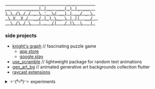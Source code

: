 <pre>
<a href="https://khlebobul.github.io">              _         _ _        </a>
<a href="https://khlebobul.github.io">__      _____| |__  ___(_) |_ ___  </a>
<a href="https://khlebobul.github.io">\ \ /\ / / _ \ '_ \/ __| | __/ _ \ </a>
<a href="https://khlebobul.github.io"> \ V  V /  __/ |_) \__ \ | ||  __/  </a>
<a href="https://khlebobul.github.io">  \_/\_/ \___|_.__/|___/_|\__\___| </a>
</pre>

### side projects

- [knight's graph](https://knightsgraph.vercel.app) // fascinating puzzle game
  - [app store](https://apps.apple.com/us/app/knights-graph/id6737812039)
  - [google play](https://play.google.com/store/apps/details?id=com.khlebobul.knights_graph)
- [use_scramble](https://pub.dev/packages/use_scramble) // lightweight package for random text animations
- [gen_art_bg](https://pub.dev/packages/gen_art_bg) // animated generative art backgrounds collection flutter
- [raycast extensions](https://www.raycast.com/khlebobul)

<details>
  <summary>  ✧⁠◝⁠(⁠⁰⁠▿⁠⁰⁠)⁠◜⁠✧  experiments</summary>

  - [lego block image processor](https://lego-processor.vercel.app) // Images ➭ lego blocks instruction
  - [square ribbon](https://www.figma.com/community/plugin/1441862652881971511/square-ribbon) // figma plugin
  - [figure 8](https://khlebobul26.gumroad.com/l/figure8) // companion for maintaining eye health
  - [wave logo generator](https://wave-logo.vercel.app/) // logo buddy
  
</details>
